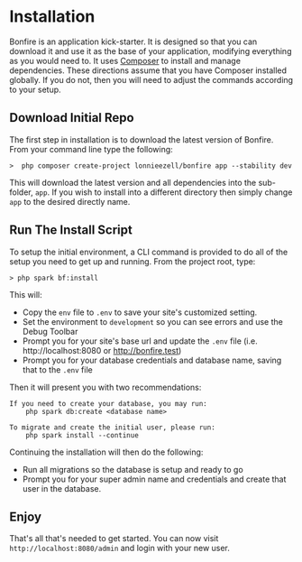 # Installation

Bonfire is an application kick-starter. It is designed so that you can download it and use it as the base of your
application, modifying everything as you would need to. It uses [Composer](https://getcomposer.org) to install
and manage dependencies. These directions assume that you have Composer installed globally. If you do not, then
you will need to adjust the commands according to your setup.

## Download Initial Repo

The first step in installation is to download the latest version of Bonfire. From your command line type the following:

    >  php composer create-project lonnieezell/bonfire app --stability dev

This will download the latest version and all dependencies into the sub-folder, `app`. If you wish to install into
a different directory then simply change `app` to the desired directly name.

## Run The Install Script

To setup the initial environment, a CLI command is provided to do all of the setup you need to get up and running.
From the project root, type:

    > php spark bf:install

This will:

- Copy the `env` file to `.env` to save your site's customized setting.
- Set the environment to `development` so you can see errors and use the Debug Toolbar
- Prompt you for your site's base url and update the `.env` file (i.e. http://localhost:8080 or http://bonfire.test)
- Prompt you for your database credentials and database name, saving that to the `.env` file

Then it will present you with two recommendations:

```
If you need to create your database, you may run:
	php spark db:create <database name>

To migrate and create the initial user, please run:
	php spark install --continue
```

Continuing the installation will then do the following:

- Run all migrations so the database is setup and ready to go
- Prompt you for your super admin name and credentials and create that user in the database.

## Enjoy

That's all that's needed to get started. You can now visit `http://localhost:8080/admin` and login with your new user.
